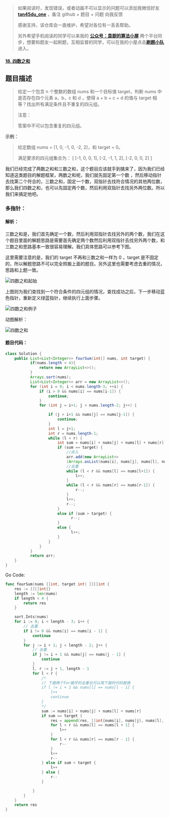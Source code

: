 > 如果阅读时，发现错误，或者动画不可以显示的问题可以添加我微信好友 **[tan45du_one](https://raw.githubusercontent.com/tan45du/tan45du.github.io/master/个人微信.15egrcgqd94w.jpg)** ，备注 github + 题目 + 问题 向我反馈
>
> 感谢支持，该仓库会一直维护，希望对各位有一丢丢帮助。
>
> 另外希望手机阅读的同学可以来我的 <u>[**公众号：袁厨的算法小屋**](https://raw.githubusercontent.com/tan45du/test/master/微信图片_20210320152235.2pthdebvh1c0.png)</u> 两个平台同步，想要和题友一起刷题，互相监督的同学，可以在我的小屋点击<u>[**刷题小队**](https://raw.githubusercontent.com/tan45du/test/master/微信图片_20210320152235.2pthdebvh1c0.png)</u>进入。

#### [18. 四数之和](https://leetcode-cn.com/problems/4sum/)

## 题目描述

> 给定一个包含 n 个整数的数组 nums 和一个目标值 target，判断 nums 中是否存在四个元素 a，b，c 和 d ，使得 a + b + c + d 的值与 target 相等？找出所有满足条件且不重复的四元组。
>
> 注意：
>
> 答案中不可以包含重复的四元组。

示例：

> 给定数组 nums = [1, 0, -1, 0, -2, 2]，和 target = 0。
>
> 满足要求的四元组集合为：
> [
> [-1, 0, 0, 1],
> [-2, -1, 1, 2],
> [-2, 0, 0, 2]
> ]

我们已经完成了两数之和和三数之和，这个题目应该就手到擒来了，因为我们已经知道这类题目的解题框架，两数之和呢，我们就先固定第一个数 ，然后移动指针去找第二个符合的，三数之和，固定一个数，双指针去找符合情况的其他两位数，那么我们四数之和，也可以先固定两个数，然后利用双指针去找另外两位数。所以我们来搞定他吧。

### 多指针：

#### 解析：

三数之和是，我们首先确定一个数，然后利用双指针去找另外的两个数，我们在这个题目里面的解题思路是需要首先确定两个数然后利用双指针去找另外两个数，和三数之和思路基本一致很容易理解。我们具体思路可以参考下图。

这里需要注意的是，我们的 target 不再和三数之和一样为 0 ，target 是不固定的，所以解题思路不可以完全照搬上面的题目。另外这里也需要考虑去重的情况，思路和上题一致。

![四数之和起始](https://cdn.jsdelivr.net/gh/tan45du/tan45du.github.io.photo@master/photo/四数之和起始.2mi8qclt1h40.png)

上图则为我们查找到一个符合条件的四元组的情况，查找成功之后，下一步移动蓝色指针，重新定义绿蓝指针，继续执行上面步骤。

![四数之和例子](https://cdn.jsdelivr.net/gh/tan45du/tan45du.github.io.photo@master/photo/四数之和例子.3xy3mil2rp40.png)

动图解析：

![四数之和](https://cdn.jsdelivr.net/gh/tan45du/tan45du.github.io.photo@master/photo/四数之和.337d5ffc7040.gif)

#### 题目代码：

```java
class Solution {
    public List<List<Integer>> fourSum(int[] nums, int target) {
           if(nums.length < 4){
               return new ArrayList<>();
           }
           Arrays.sort(nums);
           List<List<Integer>> arr = new ArrayList<>();
           for (int i = 0; i < nums.length-3; ++i) {
               if (i > 0 && nums[i] == nums[i-1]) {
                   continue;
               }
               for (int j = i+1; j < nums.length-2; j++) {

                   if (j > i+1 && nums[j] == nums[j-1]) {
                       continue;
                   }
                   int l = j+1;
                   int r = nums.length-1;
                   while (l < r) {
                       int sum = nums[i] + nums[j] + nums[l] + nums[r];
                       if (sum == target) {
                           //存入
                           arr.add(new ArrayList<>
                           (Arrays.asList(nums[i], nums[j], nums[l], nums[r])));
                           //去重
                           while (l < r && nums[l] == nums[l+1]) {
                               l++;
                           }
                           while (l < r && nums[r] == nums[r-1]) {
                               r--;
                           }
                           l++;
                           r--;
                       }
                       else if (sum > target) {
                             r--;
                       }
                       else {
                             l++;
                       }
                   }
               }
           }
           return arr;
    }
}
```


Go Code:

```go
func fourSum(nums []int, target int) [][]int {
    res := [][]int{}
    length := len(nums)
    if length < 4 {
        return res
    }

    sort.Ints(nums)
    for i := 0; i < length - 3; i++ {
        // 去重
        if i != 0 && nums[i] == nums[i - 1] {
            continue
        }
        for j := i + 1; j < length - 2; j++ {
            // 去重
            if j != i + 1 && nums[j] == nums[j - 1] {
                continue
            }
            l, r := j + 1, length - 1
            for l < r {
                /*
                // 下面两个for循环的去重也可以用下面的代码替换
                if l != i + 1 && nums[l] == nums[l - 1] {
                    l++
                    continue
                }
                */
                sum := nums[i] + nums[j] + nums[l] + nums[r]
                if sum == target {
                    res = append(res, []int{nums[i], nums[j], nums[l], nums[r]})
                    for l < r && nums[l] == nums[l + 1] {
                        l++
                    }
                    for l < r && nums[r] == nums[r - 1] {
                        r--
                    }
                    l++
                    r--
                } else if sum < target {
                    l++
                } else {
                    r--
                }

            }
        }
    }
    return res
}
```




